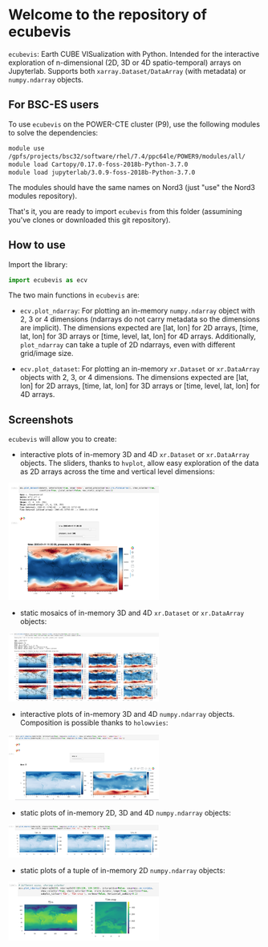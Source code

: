 # Welcome to the repository of ecubevis

`ecubevis`: Earth CUBE VISualization with Python. Intended for the interactive exploration of n-dimensional (2D, 3D or 4D spatio-temporal) arrays on Jupyterlab. Supports both ``xarray.Dataset/DataArray`` (with metadata) or ``numpy.ndarray`` objects. 

## For BSC-ES users

To use `ecubevis` on the POWER-CTE cluster (P9), use the following modules to solve the dependencies:

```
module use /gpfs/projects/bsc32/software/rhel/7.4/ppc64le/POWER9/modules/all/
module load Cartopy/0.17.0-foss-2018b-Python-3.7.0
module load jupyterlab/3.0.9-foss-2018b-Python-3.7.0
```

The modules should have the same names on Nord3 (just "use" the Nord3 modules repository). 

That's it, you are ready to import `ecubevis` from this folder (assumining you've clones or downloaded this git repository). 

## How to use

Import the library:

```python
import ecubevis as ecv
```

The two main functions in ``ecubevis`` are: 

* ``ecv.plot_ndarray``: For plotting an in-memory ``numpy.ndarray`` object with 2, 3 or 4 dimensions (ndarrays do not carry metadata so the dimensions are implicit). The dimensions expected are [lat, lon] for 2D arrays, [time, lat, lon] for 3D arrays or [time, level, lat, lon] for 4D arrays. Additionally, ``plot_ndarray`` can take a tuple of 2D ndarrays, even with different grid/image size.

* ``ecv.plot_dataset``: For plotting an in-memory ``xr.Dataset`` or ``xr.DataArray`` objects with 2, 3, or 4 dimensions. The dimensions expected are [lat, lon] for 2D arrays, [time, lat, lon] for 3D arrays or [time, level, lat, lon] for 4D arrays.  

## Screenshots

`ecubevis` will allow you to create:

* interactive plots of in-memory 3D and 4D ``xr.Dataset`` or ``xr.DataArray`` objects. The sliders, thanks to `hvplot`, allow easy exploration of the data as 2D arrays across the time and vertical level dimensions:

<img src="./screenshots/ecubevis_1.png" width="300">

* static mosaics of in-memory 3D and 4D ``xr.Dataset`` or ``xr.DataArray`` objects:

<img src="./screenshots/ecubevis_2.png" width="300">

* interactive plots of in-memory 3D and 4D ``numpy.ndarray`` objects. Composition is possible thanks to ``holowvies``:

<img src="./screenshots/ecubevis_3.png" width="300">

* static plots of in-memory 2D, 3D and 4D ``numpy.ndarray`` objects:

<img src="./screenshots/ecubevis_4.png" width="300">

* static plots of a tuple of in-memory 2D ``numpy.ndarray`` objects:

<img src="./screenshots/ecubevis_5.png" width="300">
